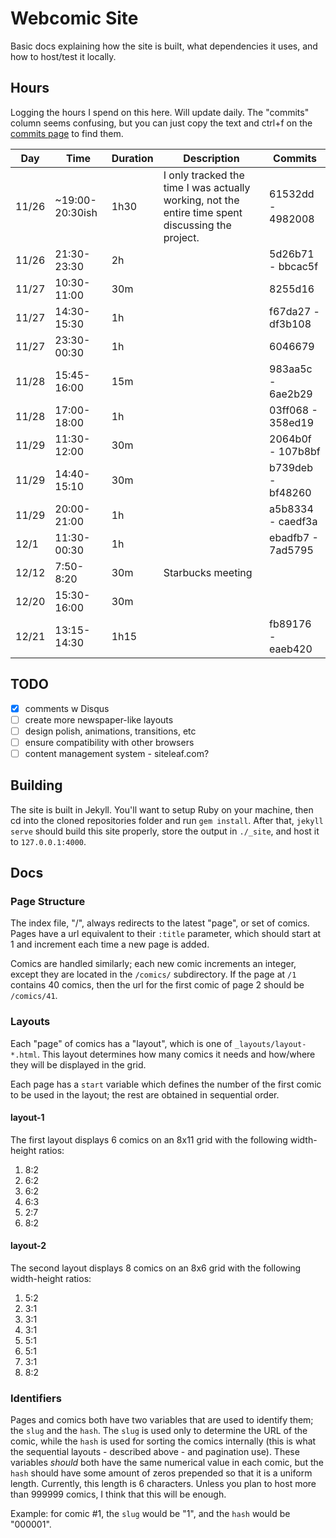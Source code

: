 # Webcomic Site

Basic docs explaining how the site is built, what dependencies it uses, and how to host/test it locally.

## Hours

Logging the hours I spend on this here. Will update daily. The "commits" column seems confusing, but you can just copy the text and ctrl+f on the [commits page](../../commits/master) to find them.

| Day | Time | Duration | Description | Commits |
|-----|------|----------|-------------|---------| 
| 11/26 | ~19:00-20:30ish | 1h30 | I only tracked the time I was actually working, not the entire time spent discussing the project. | 61532dd - 4982008 |
| 11/26 | 21:30-23:30 | 2h  | | 5d26b71 - bbcac5f |
| 11/27 | 10:30-11:00 | 30m | | 8255d16 |
| 11/27 | 14:30-15:30 | 1h  | | f67da27 - df3b108 |
| 11/27 | 23:30-00:30 | 1h  | | 6046679 |
| 11/28 | 15:45-16:00 | 15m | | 983aa5c - 6ae2b29 |
| 11/28 | 17:00-18:00 | 1h  | | 03ff068 - 358ed19 |
| 11/29 | 11:30-12:00 | 30m | | 2064b0f - 107b8bf |
| 11/29 | 14:40-15:10 | 30m | | b739deb - bf48260 |
| 11/29 | 20:00-21:00 | 1h  | | a5b8334 - caedf3a |
| 12/1  | 11:30-00:30 | 1h  | | ebadfb7 - 7ad5795 |
| 12/12 | 7:50-8:20 | 30m | Starbucks meeting | |
| 12/20 | 15:30-16:00 | 30m | | |
| 12/21 | 13:15-14:30 | 1h15 | | fb89176 - eaeb420 |

## TODO

- [x] comments w Disqus
- [ ] create more newspaper-like layouts
- [ ] design polish, animations, transitions, etc
- [ ] ensure compatibility with other browsers
- [ ] content management system - siteleaf.com?

## Building

The site is built in Jekyll. You'll want to setup Ruby on your machine, then cd into the cloned repositories folder and run `gem install`. After that, `jekyll serve` should build this site properly, store the output in `./_site`, and host it to `127.0.0.1:4000`.

## Docs

### Page Structure

The index file, "/", always redirects to the latest "page", or set of comics. Pages have a url equivalent to their `:title` parameter, which should start at 1 and increment each time a new page is added.

Comics are handled similarly; each new comic increments an integer, except they are located in the `/comics/` subdirectory. If the page at `/1` contains 40 comics, then the url for the first comic of page 2 should be `/comics/41`.

### Layouts

Each "page" of comics has a "layout", which is one of `_layouts/layout-*.html`. This layout determines how many comics it needs and how/where they will be displayed in the grid.

Each page has a `start` variable which defines the number of the first comic to be used in the layout; the rest are obtained in sequential order.

#### layout-1

The first layout displays 6 comics on an 8x11 grid with the following width-height ratios:

  1. 8:2
  2. 6:2
  3. 6:2
  4. 6:3
  5. 2:7
  6. 8:2

#### layout-2

The second layout displays 8 comics on an 8x6 grid with the following width-height ratios:

  1. 5:2
  2. 3:1
  3. 3:1
  4. 3:1
  5. 5:1
  6. 5:1
  7. 3:1
  8. 8:2

### Identifiers

Pages and comics both have two variables that are used to identify them; the `slug` and the `hash`. The `slug` is used only to determine the URL of the comic, while the `hash` is used for sorting the comics internally (this is what the sequential layouts - described above - and pagination use). These variables _should_ both have the same numerical value in each comic, but the `hash` should have some amount of zeros prepended so that it is a uniform length. Currently, this length is 6 characters. Unless you plan to host more than 999999 comics, I think that this will be enough.

Example: for comic #1, the `slug` would be "1", and the `hash` would be "000001".

